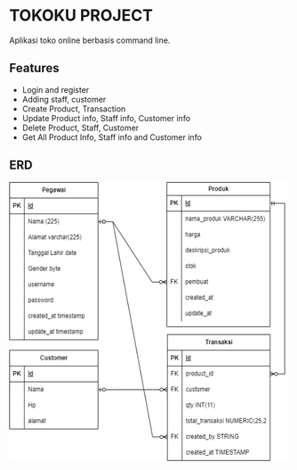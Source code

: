 # TOKOKU PROJECT

Aplikasi toko online berbasis command line.

## Features

- Login and register
- Adding staff, customer
- Create Product, Transaction
- Update Product info, Staff info, Customer info
- Delete Product, Staff, Customer
- Get All Product Info, Staff info and Customer info

## ERD
  <img src="https://github.com/imDzed/tokoku/blob/main/ERD/erd tokoku.png" width="600" height="500"/>


